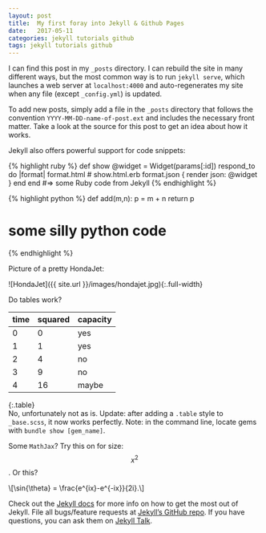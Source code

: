 ```yaml
---
layout: post
title:  My first foray into Jekyll & Github Pages
date:   2017-05-11
categories: jekyll tutorials github
tags: jekyll tutorials github
---
```

I can find this post in my `_posts` directory. I can rebuild the site in many different ways, but the most common way is to run `jekyll serve`, which launches a web server at `localhost:4000` and auto-regenerates my site when any file (except `_config.yml`) is updated.

To add new posts, simply add a file in the `_posts` directory that follows the convention `YYYY-MM-DD-name-of-post.ext` and includes the necessary front matter. Take a look at the source for this post to get an idea about how it works.

Jekyll also offers powerful support for code snippets:

{% highlight ruby %}
def show
  @widget = Widget(params[:id])
  respond_to do |format|
    format.html # show.html.erb
    format.json { render json: @widget }
  end
end
#=> some Ruby code from Jekyll
{% endhighlight %}

{% highlight python %}
def add(m,n):
  p = m + n
  return p
# some silly python code
{% endhighlight %}

Picture of a pretty HondaJet:

![HondaJet]({{ site.url }}/images/hondajet.jpg){:.full-width}

Do tables work?

| time | squared | capacity |
| --- | --- | --- |
| 0 | 0 | yes |
| 1 | 1 | yes |
| 2 | 4 | no |
| 3 | 9 | no |
| 4 | 16 | maybe |
{:.table}
<br><!--This is a forced line break; note that HTML tags easily integrate into markdown-->
No, unfortunately not as is. Update: after adding a `.table` style to `_base.scss`, it now works perfectly. Note: in the command line, locate gems with `bundle show [gem_name]`.

Some `MathJax`? Try this on for size: $$x^2$$. Or this?

\\[\sin{\theta} = \frac{e^{ix}-e^{-ix}}{2i}.\\]

Check out the [Jekyll docs][jekyll-docs] for more info on how to get the most out of Jekyll. File all bugs/feature requests at [Jekyll’s GitHub repo][jekyll-gh]. If you have questions, you can ask them on [Jekyll Talk][jekyll-talk].

[jekyll-docs]: https://jekyllrb.com/docs/home
[jekyll-gh]:   https://github.com/jekyll/jekyll
[jekyll-talk]: https://talk.jekyllrb.com/
